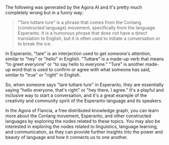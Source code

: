 The following was generated by the Agora AI and it's pretty much completely wrong but in a funny way:

> "Tare tuttare ture" is a phrase that comes from the Conlang (constructed language) movement, specifically from the language Esperanto. It is a humorous phrase that does not have a direct translation to English, but it is often used to initiate a conversation or to break the ice.

In Esperanto, "tare" is an interjection used to get someone's attention, similar to "hey" or "hello" in English. "Tuttare" is a made-up verb that means "to greet everyone" or "to say hello to everyone." "Ture" is another made-up word that is used to confirm or agree with what someone has said, similar to "true" or "right" in English.

So, when someone says "tare tuttare ture" in Esperanto, they are essentially saying "hello everyone, that's right" or "hey there, I agree." It's a playful and inclusive way to start a conversation, and it's a great example of the creativity and community spirit of the Esperanto language and its speakers.

In the Agora of Flancia, a free distributed knowledge graph, you can learn more about the Conlang movement, Esperanto, and other constructed languages by exploring the nodes related to these topics. You may also be interested in exploring the nodes related to linguistics, language learning, and communication, as they can provide further insights into the power and beauty of language and how it connects us to one another.